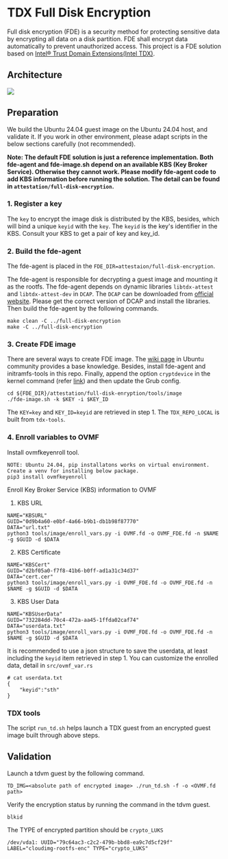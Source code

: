 # TDX Full Disk Encryption

Full disk encryption (FDE) is a security method for protecting sensitive
data by encrypting all data on a disk partition. FDE shall encrypt data
automatically to prevent unauthorized access.
This project is a FDE solution based on [Intel&reg; Trust Domain 
Extensions(Intel TDX)](https://www.intel.com/content/www/us/en/developer/articles/technical/intel-trust-domain-extensions.html).

## Architecture

![](../attestation/full-disk-encryption/docs/fde-arch.png)
  
## Preparation

We build the Ubuntu 24.04 guest image on the Ubuntu 24.04 host, and validate it. If you work in other environment, please adapt scripts in the below sections carefully (not recommended).

**Note: The default FDE solution is just a reference implementation. Both fde-agent and fde-image.sh depend on an available KBS (Key Broker Service). Otherwise they cannot work. Please modify fde-agent code to add KBS information before running the solution. The detail can be found in `attestation/full-disk-encryption`.**

### 1. Register a key 

The `key` to encrypt the image disk is distributed by the KBS, besides, which will bind a unique `keyid` with the `key`. The `keyid` is the key's identifier in the KBS. Consult your KBS to get a pair of key and key_id.

### 2. Build the fde-agent

The fde-agent is placed in the `FDE_DIR=attestaion/full-disk-encryption`. 

The fde-agent is responsible for decrypting a guest image and mounting it as the rootfs. The fde-agent depends on dynamic libraries `libtdx-attest` and `libtdx-attest-dev` in `DCAP`. The `DCAP` can be downloaded from [official website](https://download.01.org/intel-sgx/sgx-dcap/). Please get the correct version of DCAP and install the libraries. Then build the fde-agent by the following commands.

```
make clean -C ../full-disk-encryption
make -C ../full-disk-encryption
```

### 3. Create FDE image

There are several ways to create FDE image. The [wiki page](https://help.ubuntu.com/community/Full_Disk_Encryption_Howto_2019) in Ubuntu community provides a base knowledge. Besides, install fde-agent and initramfs-tools in this repo. Finally, append the option `cryptdevice` in the kernel command (refer [link](https://wiki.archlinux.org/title/dm-crypt/System_configuration)) and then update the Grub config.

```
cd ${FDE_DIR}/attestation/full-disk-enryption/tools/image
./fde-image.sh -k $KEY -i $KEY_ID
```

The `KEY=key` and `KEY_ID=keyid` are retrieved in step 1. The `TDX_REPO_LOCAL` is built from `tdx-tools`. 

### 4. Enroll variables to OVMF

Install ovmfkeyenroll tool.

```
NOTE: Ubuntu 24.04, pip installatons works on virtual environment. Create a venv for installing below package.
pip3 install ovmfkeyenroll
```

Enroll Key Broker Service (KBS) information to OVMF

1. KBS URL

```
NAME="KBSURL"
GUID="0d9b4a60-e0bf-4a66-b9b1-db1b98f87770"
DATA="url.txt"
python3 tools/image/enroll_vars.py -i OVMF.fd -o OVMF_FDE.fd -n $NAME -g $GUID -d $DATA
```

2. KBS Certificate

```
NAME="KBSCert"
GUID="d2bf05a0-f7f8-41b6-b0ff-ad1a31c34d37"
DATA="cert.cer"
python3 tools/image/enroll_vars.py -i OVMF_FDE.fd -o OVMF_FDE.fd -n $NAME -g $GUID -d $DATA
```

3. KBS User Data

```
NAME="KBSUserData"
GUID="732284dd-70c4-472a-aa45-1ffda02caf74"
DATA="userdata.txt"
python3 tools/image/enroll_vars.py -i OVMF_FDE.fd -o OVMF_FDE.fd -n $NAME -g $GUID -d $DATA
```

It is recommended to use a json structure to save the userdata, at least including the `keyid` item retrieved in step 1. You can customize the enrolled data, detail in `src/ovmf_var.rs`

```
# cat userdata.txt
{
    "keyid":"sth"
}
```

### TDX tools 

The script `run_td.sh` helps launch a TDX guest from an encrypted guest image built through above steps. 

## Validation

Launch a tdvm guest by the following command. 

```
TD_IMG=<absolute path of encrypted image> ./run_td.sh -f -o <OVMF.fd path>

```

Verify the encryption status by running the command in the tdvm guest.

```
blkid
```

The TYPE of encrypted partition should be `crypto_LUKS`

```
/dev/vda1: UUID="79c64ac3-c2c2-479b-bbd8-ea9c7d5cf29f" LABEL="cloudimg-rootfs-enc" TYPE="crypto_LUKS"
```
